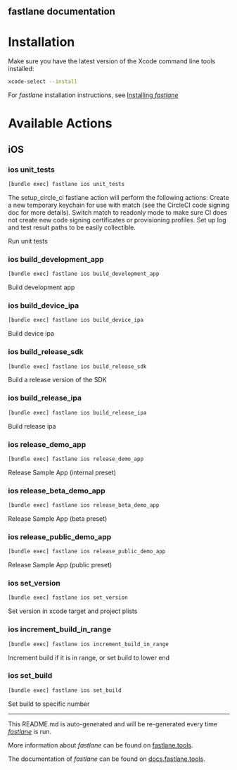 fastlane documentation
----

# Installation

Make sure you have the latest version of the Xcode command line tools installed:

```sh
xcode-select --install
```

For _fastlane_ installation instructions, see [Installing _fastlane_](https://docs.fastlane.tools/#installing-fastlane)

# Available Actions

## iOS

### ios unit_tests

```sh
[bundle exec] fastlane ios unit_tests
```

The setup_circle_ci fastlane action will perform the following actions:
  Create a new temporary keychain for use with match (see the CircleCI code signing doc for more details).
  Switch match to readonly mode to make sure CI does not create new code signing certificates or provisioning profiles.
  Set up log and test result paths to be easily collectible.

Run unit tests

### ios build_development_app

```sh
[bundle exec] fastlane ios build_development_app
```

Build development app

### ios build_device_ipa

```sh
[bundle exec] fastlane ios build_device_ipa
```

Build device ipa

### ios build_release_sdk

```sh
[bundle exec] fastlane ios build_release_sdk
```

Build a release version of the SDK

### ios build_release_ipa

```sh
[bundle exec] fastlane ios build_release_ipa
```

Build release ipa

### ios release_demo_app

```sh
[bundle exec] fastlane ios release_demo_app
```

Release Sample App (internal preset)

### ios release_beta_demo_app

```sh
[bundle exec] fastlane ios release_beta_demo_app
```

Release Sample App (beta preset)

### ios release_public_demo_app

```sh
[bundle exec] fastlane ios release_public_demo_app
```

Release Sample App (public preset)

### ios set_version

```sh
[bundle exec] fastlane ios set_version
```

Set version in xcode target and project plists

### ios increment_build_in_range

```sh
[bundle exec] fastlane ios increment_build_in_range
```

Increment build if it is in range, or set build to lower end

### ios set_build

```sh
[bundle exec] fastlane ios set_build
```

Set build to specific number

----

This README.md is auto-generated and will be re-generated every time [_fastlane_](https://fastlane.tools) is run.

More information about _fastlane_ can be found on [fastlane.tools](https://fastlane.tools).

The documentation of _fastlane_ can be found on [docs.fastlane.tools](https://docs.fastlane.tools).
